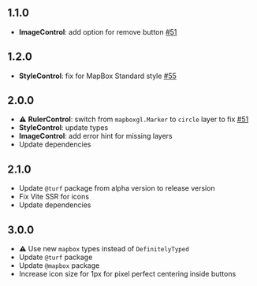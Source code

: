 ## 1.1.0

- **ImageControl**: add option for remove button [#51](../../issues/51)

## 1.2.0

- **StyleControl**: fix for MapBox Standard style [#55](../../pull/55)

## 2.0.0

- ⚠️ **RulerControl**: switch from `mapboxgl.Marker` to `circle` layer to fix [#51](../../issues/56)
- **StyleControl**: update types
- **ImageControl**: add error hint for missing layers
- Update dependencies

## 2.1.0

- Update `@turf` package from alpha version to release version
- Fix Vite SSR for icons
- Update dependencies

## 3.0.0

- ⚠️ Use new `mapbox` types instead of `DefinitelyTyped`
- Update `@turf` package
- Update `@mapbox` package
- Increase icon size for 1px for pixel perfect centering inside buttons
